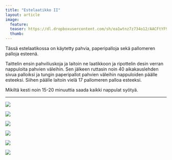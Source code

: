 ```yaml
---
title: "Estelaatikko II"
layout: article
image:
  feature:
  teaser: https://dl.dropboxusercontent.com/sh/ea1wtnz7z734o12/AACFtYF9Aurjakfj9t_WgO9Oa/aktivointi/estelaatikko-II/DS02029-245px.jpg
  thumb:
---
```


Tässä estelaatikossa on käytetty pahvia, paperipalloja sekä pallomeren palloja esteenä.

Taittelin ensin pahviliuskoja ja laitoin ne laatikkoon ja ripottelin desin verran nappuloita pahvien väleihin. Sen jälkeen ruttasin noin 40 aikakauslehden sivua palloiksi ja tungin paperipallot pahvien väleihin nappuloiden päälle esteeksi. Siihen päälle laitoin vielä 17 pallomeren palloa esteeksi.

Mikiltä kesti noin 15-20 minuuttia saada kaikki nappulat syötyä.

---

[![](https://dl.dropboxusercontent.com/sh/ea1wtnz7z734o12/AADJQ7F2-1ro3I7LZS8Nks3qa/aktivointi/estelaatikko-II/DS02023-800px.jpg)](https://dl.dropboxusercontent.com/sh/ea1wtnz7z734o12/AABljYxgwfMtH7HJTFUs5PiTa/aktivointi/estelaatikko-II/DS02023.jpg)

[![](https://dl.dropboxusercontent.com/sh/ea1wtnz7z734o12/AAChHpwHwwhvacdZXttpuEM_a/aktivointi/estelaatikko-II/DS02029-800px.jpg)](https://dl.dropboxusercontent.com/sh/ea1wtnz7z734o12/AAAc7eq5MzRa-y01M86acnzRa/aktivointi/estelaatikko-II/DS02029.jpg)

[![](https://dl.dropboxusercontent.com/sh/ea1wtnz7z734o12/AADgrTg2rMJdsy4xmJy3F9x4a/aktivointi/estelaatikko-II/DS02110-800px.jpg)](https://dl.dropboxusercontent.com/sh/ea1wtnz7z734o12/AACf2PxXdGR4E1czLghcbJHNa/aktivointi/estelaatikko-II/DS02110.jpg)

[![](https://dl.dropboxusercontent.com/sh/ea1wtnz7z734o12/AACG6_K-kku7kvORAIScEUcNa/aktivointi/estelaatikko-II/DS02117-800px.jpg)](https://dl.dropboxusercontent.com/sh/ea1wtnz7z734o12/AAChpT9I1R31NQKlLEI0wu_La/aktivointi/estelaatikko-II/DS02117.jpg)

[![](https://dl.dropboxusercontent.com/sh/ea1wtnz7z734o12/AACz5QBxvzzIcOm-mI-vLl5Ja/aktivointi/estelaatikko-II/DS02018-800px.jpg)](https://dl.dropboxusercontent.com/sh/ea1wtnz7z734o12/AAAwv8yhpDWFfct8rSUbfSlwa/aktivointi/estelaatikko-II/DS02018.jpg)

[![](https://dl.dropboxusercontent.com/sh/ea1wtnz7z734o12/AAC8z-h3BdHw-mO6JGOV7ZGka/aktivointi/estelaatikko-II/DS02020-800px.jpg)](https://dl.dropboxusercontent.com/sh/ea1wtnz7z734o12/AABl5l_CX3rkneHQpMwZI4fea/aktivointi/estelaatikko-II/DS02020.jpg)
